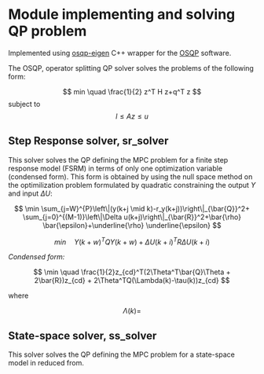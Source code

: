 
# Module implementing and solving QP problem

Implemented using [osqp-eigen](https://github.com/robotology/osqp-eigen) C++ wrapper for the [OSQP](https://osqp.org/) software.

The OSQP, operator splitting QP solver solves the problems of the following form:

$$ min \quad \frac{1}{2} z^T H z+q^T z $$
subject to $$ l \leq A z \leq u $$ 

## Step Response solver, sr_solver

This solver solves the QP defining the MPC problem for a finite step response model (FSRM) in terms of only one optimization variable (condensed form). This form is obtained by using the null space method on the optimilization problem formulated by quadratic constraining the output $Y$ and input $\Delta U$: 

$$ \min \sum_{j=W}^{P}\left\|(y(k+j \mid k)-r_y(k+j))\right\|_{\bar{Q}}^2+ \sum_{j=0}^{(M-1)}\left\|\Delta u(k+j)\right\|_{\bar{R}}^2+\bar{\rho} \bar{\epsilon}+\underline{\rho} \underline{\epsilon} $$ 

$$ min \quad Y(k+w)^TQY(k+w) + \Delta U(k+i)^TR\Delta U(k+i) $$

*Condensed form:*

$$ \min \quad \frac{1}{2}z_{cd}^T(2\Theta^T\bar{Q}\Theta + 2\bar{R})z_{cd} + 2\Theta^TQ(\Lambda(k)-\tau(k))z_{cd} $$

where 

$$ \Lambda(k) =  $$ 


## State-space solver, ss_solver

This solver solves the QP defining the MPC problem for a state-space model in reduced from. 

